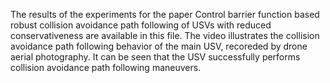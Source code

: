 The results of the experiments for the paper Control barrier function based robust collision avoidance path following of USVs with reduced conservativeness are available in this file. The video illustrates the collision avoidance path following behavior of the main USV, recoreded by drone aerial photography. It can be seen that the USV successfully performs collision avoidance path following maneuvers.
